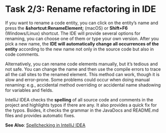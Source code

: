 # Task 2/3: Rename refactoring in IDE

If you want to rename a code entity, you can click on the entity’s name and press the
**&shortcut:RenameElement;** (macOS) or **Shift+F6** (Windows/Linux) shortcut.
The IDE will provide several options for renaming, you can choose one of them or type your own version.
After you pick a new name, the **IDE will automatically change all occurrences of the entity** according to the new name not
only
in the source code but also in code comments.

Alternatively, you can rename code elements manually, but it’s tedious and not safe. You can change the name and
then use the compile errors to trace all the call sites to the renamed element. This method can work, though it is slow and
error-prone. Some problems could occur when doing manual renaming: e.g., accidental method overriding or accidental
name shadowing for variables and fields.

IntelliJ IDEA checks the **spelling** of all source code and comments in the project and highlights typos if there are
any.
It also provides a quick fix for the typos.
Bsides, it checks the grammar in the JavaDocs and README.md files and provides automatic fixes.

**See Also**: [Spellchecking in IntelliJ IDEA](https://www.jetbrains.com/help/idea/spellchecking.html)
